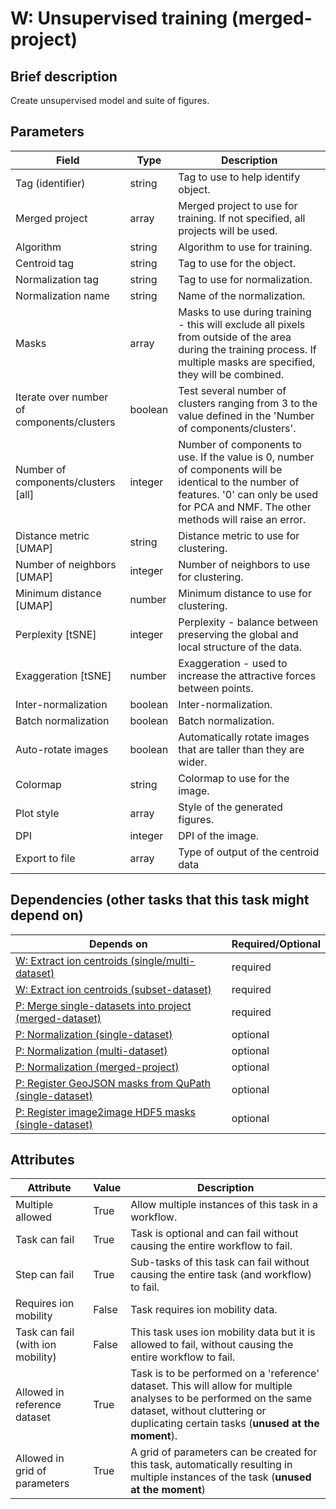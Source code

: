 # W: Unsupervised training (merged-project)

## Brief description
Create unsupervised model and suite of figures.

## Parameters
| Field                                      | Type    | Description                                                                                                                                                                                     |
|--------------------------------------------|---------|-------------------------------------------------------------------------------------------------------------------------------------------------------------------------------------------------|
| Tag (identifier)                           | string  | Tag to use to help identify object.                                                                                                                                                             |
| Merged project                             | array   | Merged project to use for training. If not specified, all projects will be used.                                                                                                                |
| Algorithm                                  | string  | Algorithm to use for training.                                                                                                                                                                  |
| Centroid tag                               | string  | Tag to use for the object.                                                                                                                                                                      |
| Normalization tag                          | string  | Tag to use for normalization.                                                                                                                                                                   |
| Normalization name                         | string  | Name of the normalization.                                                                                                                                                                      |
| Masks                                      | array   | Masks to use during training - this will exclude all pixels from outside of the area during the training process. If multiple masks are specified, they will be combined.                       |
| Iterate over number of components/clusters | boolean | Test several number of clusters ranging from 3 to the value defined in the 'Number of components/clusters'.                                                                                     |
| Number of components/clusters [all]        | integer | Number of components to use.  If the value is 0, number of components will be identical to the number of features. '0' can only be used for PCA and NMF. The other methods will raise an error. |
| Distance metric [UMAP]                     | string  | Distance metric to use for clustering.                                                                                                                                                          |
| Number of neighbors [UMAP]                 | integer | Number of neighbors to use for clustering.                                                                                                                                                      |
| Minimum distance [UMAP]                    | number  | Minimum distance to use for clustering.                                                                                                                                                         |
| Perplexity [tSNE]                          | integer | Perplexity - balance between preserving the global and local structure of the data.                                                                                                             |
| Exaggeration [tSNE]                        | number  | Exaggeration - used to increase the attractive forces between points.                                                                                                                           |
| Inter-normalization                        | boolean | Inter-normalization.                                                                                                                                                                            |
| Batch normalization                        | boolean | Batch normalization.                                                                                                                                                                            |
| Auto-rotate images                         | boolean | Automatically rotate images that are taller than they are wider.                                                                                                                                |
| Colormap                                   | string  | Colormap to use for the image.                                                                                                                                                                  |
| Plot style                                 | array   | Style of the generated figures.                                                                                                                                                                 |
| DPI                                        | integer | DPI of the image.                                                                                                                                                                               |
| Export to file                             | array   | Type of output of the centroid data                                                                                                                                                             |



## Dependencies (other tasks that this task might depend on)
| Depends on                                                                             | Required/Optional   |
|----------------------------------------------------------------------------------------|---------------------|
| [W: Extract ion centroids (single/multi-dataset)](wf_mz_extract_centroids.md)          | required            |
| [W: Extract ion centroids (subset-dataset)](wf_mz_extract_centroids_subset.md)         | required            |
| [P: Merge single-datasets into project (merged-dataset)](pre_merge_datasets.md)        | required            |
| [P: Normalization (single-dataset)](pre_normalization_single.md)                       | optional            |
| [P: Normalization (multi-dataset)](pre_normalization_multi.md)                         | optional            |
| [P: Normalization (merged-project)](pre_normalization_project.md)                      | optional            |
| [P: Register GeoJSON masks from QuPath (single-dataset)](pre_geojson_registration.md)  | optional            |
| [P: Register image2image HDF5 masks (single-dataset)](pre_image2image_registration.md) | optional            |



## Attributes
| Attribute                         | Value   | Description                                                                                                                                                                                              |
|-----------------------------------|---------|----------------------------------------------------------------------------------------------------------------------------------------------------------------------------------------------------------|
| Multiple allowed                  | True    | Allow multiple instances of this task in a workflow.                                                                                                                                                     |
| Task can fail                     | True    | Task is optional and can fail without causing the entire workflow to fail.                                                                                                                               |
| Step can fail                     | True    | Sub-tasks of this task can fail without causing the entire task (and workflow) to fail.                                                                                                                  |
| Requires ion mobility             | False   | Task requires ion mobility data.                                                                                                                                                                         |
| Task can fail (with ion mobility) | False   | This task uses ion mobility data but it is allowed to fail, without causing the entire workflow to fail.                                                                                                 |
| Allowed in reference dataset      | True    | Task is to be performed on a 'reference' dataset. This will allow for multiple analyses to be performed on the same dataset, without cluttering or duplicating certain tasks (**unused at the moment**). |
| Allowed in grid of parameters     | True    | A grid of parameters can be created for this task, automatically resulting in multiple instances of the task (**unused at the moment**)                                                                  |